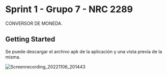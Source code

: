 # Sprint 1 - Grupo 7 - NRC 2289

CONVERSOR DE MONEDA.

## Getting Started

Se puede descargar el archivo apk de la aplicación y una vista previa de la misma.

![Screenrecording_20221106_201443](https://user-images.githubusercontent.com/113074370/200210563-5c9bce36-7326-4892-8b14-ce07a932cf17.gif)
